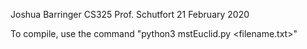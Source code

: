 Joshua Barringer
CS325
Prof. Schutfort
21 February 2020

To compile, use the command "python3 mstEuclid.py <filename.txt>"
